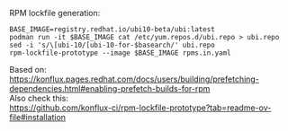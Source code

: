 RPM lockfile generation:

```
BASE_IMAGE=registry.redhat.io/ubi10-beta/ubi:latest
podman run -it $BASE_IMAGE cat /etc/yum.repos.d/ubi.repo > ubi.repo
sed -i 's/\[ubi-10/[ubi-10-for-$basearch/' ubi.repo
rpm-lockfile-prototype --image $BASE_IMAGE rpms.in.yaml
```
Based on:  
https://konflux.pages.redhat.com/docs/users/building/prefetching-dependencies.html#enabling-prefetch-builds-for-rpm  
Also check this:  
https://github.com/konflux-ci/rpm-lockfile-prototype?tab=readme-ov-file#installation